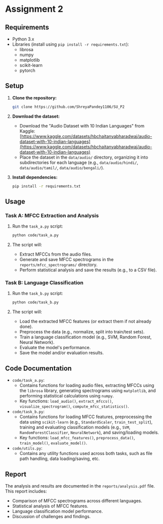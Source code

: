 # Assignment 2
##   Requirements

* Python 3.x
* Libraries (install using `pip install -r requirements.txt`):
    * librosa
    * numpy
    * matplotlib
    * scikit-learn
    * pytorch 

##   Setup

1.  **Clone the repository:**

    ```bash
    git clone https://github.com/ShreyaPandey1106/SU_P2
    ```

2.  **Download the dataset:**

    * Download the "Audio Dataset with 10 Indian Languages" from Kaggle:   [https://www.kaggle.com/datasets/hbchaitanyabharadwaj/audio-dataset-with-10-indian-languages](https://www.kaggle.com/datasets/hbchaitanyabharadwaj/audio-dataset-with-10-indian-languages)
    * Place the dataset in the `data/audio/` directory, organizing it into subdirectories for each language (e.g., `data/audio/hindi/`, `data/audio/tamil/`, `data/audio/bengali/`).

3.  **Install dependencies:**

    ```bash
    pip install -r requirements.txt
    ```

##   Usage

###   Task A: MFCC Extraction and Analysis

1.  Run the `task_a.py` script:

    ```bash
    python code/task_a.py
    ```

2.  The script will:

    * Extract MFCCs from the audio files.
    * Generate and save MFCC spectrograms in the `reports/mfcc_spectrograms/` directory.
    * Perform statistical analysis and save the results (e.g., to a CSV file).

###   Task B: Language Classification

1.  Run the `task_b.py` script:

    ```bash
    python code/task_b.py
    ```

2.  The script will:

    * Load the extracted MFCC features (or extract them if not already done).
    * Preprocess the data (e.g., normalize, split into train/test sets).
    * Train a language classification model (e.g., SVM, Random Forest, Neural Network).
    * Evaluate the model's performance.
    * Save the model and/or evaluation results.

##   Code Documentation

* `code/task_a.py`:
    * Contains functions for loading audio files, extracting MFCCs using the `librosa` library, generating spectrograms using `matplotlib`, and performing statistical calculations using `numpy`.
    * Key functions: `load_audio()`, `extract_mfccs()`, `visualize_spectrogram()`, `compute_mfcc_statistics()`.
* `code/task_b.py`:
    * Contains functions for loading MFCC features, preprocessing the data using `scikit-learn` (e.g., `StandardScaler`, `train_test_split`), training and evaluating classification models (e.g., `SVM`, `RandomForestClassifier`, `NeuralNetwork`), and saving/loading models.
    * Key functions: `load_mfcc_features()`, `preprocess_data()`, `train_model()`, `evaluate_model()`.
* `code/utils.py`:
    * Contains any utility functions used across both tasks, such as file path handling, data loading/saving, etc.

##   Report

The analysis and results are documented in the `reports/analysis.pdf` file. This report includes:

* Comparison of MFCC spectrograms across different languages.
* Statistical analysis of MFCC features.
* Language classification model performance.
* Discussion of challenges and findings.



